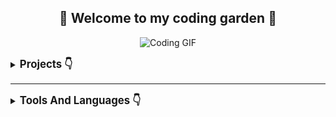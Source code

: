 <h2 align="center">🌸 Welcome to my coding garden 🌸</h2>

<p align="center">
  <img src="https://user-images.githubusercontent.com/74038190/221352975-94759904-aa4c-4032-a8ab-b546efb9c478.gif" alt="Coding GIF" width="300" />
</p>

<details>
  <summary> <b> <big> Projects 👇 </big> </b> </summary>  
    <div align="center">
      <table>
        <tr>
          <td align="center"><small><strong><a href="https://github.com/ungureancatalina/UBB--FMI/tree/main/AN_2/SEM_1/MAP/lab6fx">• Social Network</a></strong></small></td>
          <td align="center"><small><strong><a href="https://github.com/ungureancatalina/UBB--FMI/tree/main/AN_2/SEM_2/ISS/monitorizare_angajati">• Employee's Tasks Tracker</a></strong>    </small></td>
          <td align="center"><small><strong><a href="https://github.com/ungureancatalina/UBB--FMI/tree/main/AN_2/SEM_2/MPP">• Moto Contest</a></strong></small></td>
        </tr>
        <tr>
          <td align="center"><small><strong><a href="https://github.com/ungureancatalina/android-practica">• Practica Android</a></strong></small></td>
          <td align="center"><small><strong><a href="https://github.com/ungureancatalina/task_calendar">• Task Calendar</a></strong></small></td>
          <td align="center"><small><strong><a href="https://github.com/ungureancatalina/grade_calculator">• Grade Calculator</a></strong></small></td>
        </tr>
        <tr>
          <td align="center"><small><strong><a href="https://github.com/ungureancatalina/personal_portofolio">• Personal Portofolio</a></strong></small></td>
          <td align="center"><small><strong><a href="https://github.com/ungureancatalina/mood_tracker">• Mood Tracker App</a></strong></small></td>
          <td align="center"><small><strong><a href="https://github.com/ungureancatalina/cute-projects">• Mini Projects</a></strong></small></td>
        </tr>
        <tr>
          <td align="center"><small><strong><a href="https://github.com/ungureancatalina/UBB--FMI/tree/main/AN_2/SEM_2/AI/proiect">• Peri-implantitis Diagnosis </a></strong></small></td>
          <td align="center"><small><strong><a href="https://github.com/ungureancatalina/CASualBot">• Insurance ChatBot</a></strong></small></td>
          <td align="center"><small><strong><a href="https://github.com/ungureancatalina/applicant_processor">• Processor of Applicants</a></strong></small></td>
        </tr>
      </table>
    </div>
</details>

---

<details>
  <summary> <b> <big> Tools And Languages 👇 </big> </b> </summary>  
    <p align="center">
      <img src="https://cdn.jsdelivr.net/gh/devicons/devicon/icons/python/python-original.svg" width="35" height="35" alt="Python"/>
      <img src="https://cdn.jsdelivr.net/gh/devicons/devicon/icons/c/c-original.svg" width="35" height="35" alt="C"/>
      <img src="https://cdn.jsdelivr.net/gh/devicons/devicon/icons/cplusplus/cplusplus-original.svg" width="35" height="35" alt="C++"/>
      <img src="https://cdn.jsdelivr.net/gh/devicons/devicon/icons/java/java-original.svg" width="35" height="35" alt="Java"/>
      <img src="https://cdn.jsdelivr.net/gh/devicons/devicon/icons/csharp/csharp-original.svg" width="35" height="35" alt="C#"/>
      <img src="https://cdn.jsdelivr.net/gh/devicons/devicon/icons/dart/dart-original.svg" width="35" height="35" alt="Dart"/>
      <img src="https://cdn.jsdelivr.net/gh/devicons/devicon/icons/kotlin/kotlin-original.svg" width="35" height="35" alt="Kotlin"/>
      <img src="https://cdn.jsdelivr.net/gh/devicons/devicon/icons/html5/html5-original.svg" width="35" height="35" alt="HTML"/>
      <img src="https://cdn.jsdelivr.net/gh/devicons/devicon/icons/css3/css3-original.svg" width="35" height="35" alt="CSS"/>
      <img src="https://cdn.jsdelivr.net/gh/devicons/devicon/icons/javascript/javascript-original.svg" width="35" height="35" alt="JavaScript"/>
      <img src="https://cdn.jsdelivr.net/gh/devicons/devicon/icons/typescript/typescript-original.svg" width="35" height="35" alt="TypeScript"/>
      <img src="https://cdn.jsdelivr.net/gh/devicons/devicon/icons/php/php-original.svg" width="35" height="35" alt="PHP"/>
      <img src="https://img.icons8.com/ios-filled/50/000000/api-settings.png" width="35" height="35" alt="REST API"/>
    </p>
    <p align="center">
      <img src="https://cdn.jsdelivr.net/gh/devicons/devicon/icons/react/react-original.svg" width="35" height="35" alt="React"/>
      <img src="https://www.vectorlogo.zone/logos/tailwindcss/tailwindcss-icon.svg" width="35" height="35" alt="Tailwind"/>
      <img src="https://cdn.jsdelivr.net/gh/devicons/devicon/icons/flutter/flutter-original.svg" width="35" height="35" alt="Flutter"/>
      <img src="https://raw.githubusercontent.com/devicons/devicon/master/icons/java/java-original.svg" width="35" height="35" alt="JavaFX"/>
      <img src="https://upload.wikimedia.org/wikipedia/commons/0/0b/Qt_logo_2016.svg" width="35" height="35" alt="Qt"/>
      <img src="https://upload.wikimedia.org/wikipedia/commons/e/ee/.NET_Core_Logo.svg" width="35" height="35" alt=".NET"/>
      <img src="https://cdn.jsdelivr.net/gh/devicons/devicon/icons/postgresql/postgresql-original.svg" width="35" height="35" alt="PostgreSQL"/>
      <img src="https://cdn.jsdelivr.net/gh/devicons/devicon/icons/sqlite/sqlite-original.svg" width="35" height="35" alt="SQLite"/>
      <img src="https://cdn.jsdelivr.net/gh/devicons/devicon/icons/mongodb/mongodb-original.svg" width="35" height="35" alt="MongoDB"/>
      <img src="https://www.svgrepo.com/show/303229/microsoft-sql-server-logo.svg" width="35" height="35" alt="SQL Server"/>
      <img src="https://cdn.jsdelivr.net/gh/devicons/devicon/icons/nodejs/nodejs-original.svg" width="35" height="35" alt="Node.js"/>
      <img src="https://cdn.jsdelivr.net/gh/devicons/devicon/icons/linux/linux-original.svg" width="35" height="35" alt="Linux"/>
      <img src="https://www.vectorlogo.zone/logos/getpostman/getpostman-icon.svg" width="35" height="35" alt="Postman"/>
      <img src="https://www.vectorlogo.zone/logos/gradle/gradle-icon.svg" width="35" height="35" alt="Gradle"/>
      <img src="https://upload.wikimedia.org/wikipedia/commons/6/64/Cisco_logo.svg" width="35" height="35" alt="Cisco"/>
      <img src="https://github.com/tandpfun/skill-icons/blob/main/icons/Illustrator.svg" width="35" height="35" alt="AI"/>
    </p>
</details>
